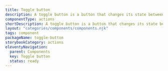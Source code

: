 ```yaml
---
title: Toggle button
description: A toggle button is a button that changes its state between "on" and "off" using an icon to represent its current state.
componentType: actions
shortDescription: A toggle button is a button that changes its state between "on" and "off" using an icon to represent its current state. It consists of just an icon (without any text) that changes visually to indicate the toggle state.
layout: "categories/components/components.njk"
tags: component
packageName: toggle-button
storybookCategory: actions
eleventyNavigation:
  parent: Components
  key: Toggle button
  status: ready
---
```


